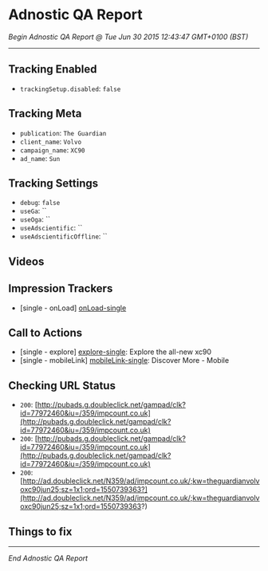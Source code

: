 

Adnostic QA Report
==================

*Begin Adnostic QA Report @ Tue Jun 30 2015 12:43:47 GMT+0100 (BST)*

* * *



Tracking Enabled
----------------
+ `trackingSetup.disabled`: `false`


Tracking Meta
-------------
+ `publication`: `The Guardian`
+ `client_name`: `Volvo`
+ `campaign_name`: `XC90`
+ `ad_name`: `Sun`


Tracking Settings
-----------------
+ `debug`: `false`
+ `useGa`: ``
+ `useOga`: ``
+ `useAdscientific`: ``
+ `useAdscientificOffline`: ``


Videos
------



Impression Trackers
-------------------
[onLoad-single]: http://ad.doubleclick.net/N359/ad/impcount.co.uk/;kw=theguardianvolvoxc90jun25;sz=1x1;ord=1550739363?

+ [single - onLoad] [onLoad-single]


Call to Actions
---------------
[explore-single]:    http://pubads.g.doubleclick.net/gampad/clk?id=77972460&iu=/359/impcount.co.uk
[mobileLink-single]: http://pubads.g.doubleclick.net/gampad/clk?id=77972460&iu=/359/impcount.co.uk

+ [single - explore] [explore-single]: Explore the all-new xc90
+ [single - mobileLink] [mobileLink-single]: Discover More - Mobile


Checking URL Status
-------------------
+ `200`: [http://pubads.g.doubleclick.net/gampad/clk?id=77972460&iu=/359/impcount.co.uk](http://pubads.g.doubleclick.net/gampad/clk?id=77972460&iu=/359/impcount.co.uk)
+ `200`: [http://pubads.g.doubleclick.net/gampad/clk?id=77972460&iu=/359/impcount.co.uk](http://pubads.g.doubleclick.net/gampad/clk?id=77972460&iu=/359/impcount.co.uk)
+ `200`: [http://ad.doubleclick.net/N359/ad/impcount.co.uk/;kw=theguardianvolvoxc90jun25;sz=1x1;ord=1550739363?](http://ad.doubleclick.net/N359/ad/impcount.co.uk/;kw=theguardianvolvoxc90jun25;sz=1x1;ord=1550739363?)



Things to fix
-------------


* * *

*End Adnostic QA Report*
